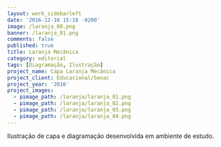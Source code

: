 ```yaml
---
layout: work_sidebarleft
date: '2016-12-10 15:18 -0200'
image: /laranja_00.png
banner: /laranja_01.png
comments: false
published: true
title: Laranja Mecânica
category: editorial
tags: [Diagramação, Ilustração]
project_name: Capa Laranja Mecânica
project_client: Educacional/Senac
project_year: '2016'
project_images:
  - pimage_path: /laranja/laranja_01.png
  - pimage_path: /laranja/laranja_02.png
  - pimage_path: /laranja/laranja_03.png
  - pimage_path: /laranja/laranja_04.png
---
```

Ilustração de capa e diagramação desenvolvida em ambiente de estudo.
